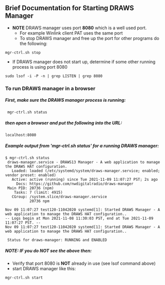 ## Brief Documentation for Starting DRAWS Manager

* **NOTE** DRAWS manager uses port **8080** which is a well used port.
  * For example Winlink client PAT uses the same port
  * To stop DRAWS manager and free up the port for other programs do the following:
```
mgr-ctrl.sh stop
```
* If DRAWS manager does not start up, determine if some other running process is using port 8080

```
sudo lsof -i -P -n | grep LISTEN | grep 8080
```

### To run DRAWS manager in a browser

##### First, make sure the DRAWS manager process is running:
```
 mgr-ctrl.sh status
```
##### then open a browser and put the following into the URL:
```
localhost:8080
```

##### Example output from 'mgr-ctrl.sh status' for a running DRAWS manager:
```
$ mgr-ctrl.sh status
 draws-manager.service - DRAWS13 Manager - A web application to manage the DRAWS HAT configuration.
   Loaded: loaded (/etc/systemd/system/draws-manager.service; enabled; vendor preset: enabled)
   Active: active (running) since Tue 2021-11-09 11:07:27 PST; 2s ago
     Docs: https://github.com/nwdigitalradio/draws-manager
 Main PID: 20736 (npm)
    Tasks: 7 (limit: 4915)
   CGroup: /system.slice/draws-manager.service
           20736 npm

Nov 09 11:07:27 test120-11042020 systemd[1]: Started DRAWS Manager - A web application to manage the DRAWS HAT configuration..
-- Logs begin at Mon 2021-11-08 11:30:03 PST, end at Tue 2021-11-09 11:07:27 PST. --
Nov 09 11:07:27 test120-11042020 systemd[1]: Started DRAWS Manager - A web application to manage the DRAWS HAT configuration..

 Status for draws-manager: RUNNING and ENABLED
```

##### **NOTE:** IF you do NOT see the above then:
* Verify that port 8080 is **NOT** already in use (see lsof command above)
* start DRAWS manager like this:
```
mgr-ctrl.sh start
```